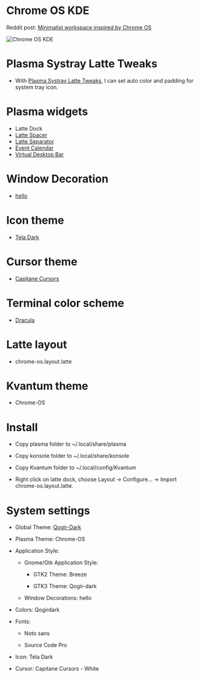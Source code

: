# Chrome OS KDE
Reddit post: [Minimalist workspace inspired by Chrome OS](https://www.reddit.com/r/unixporn/comments/e8lm07/plasma_minimalist_workspace_inspired_by_chrome_os/)

![Chrome OS KDE](https://github.com/nopain2110/Chrome-OS-kde/blob/master/preview.png?raw=true)

# Plasma Systray Latte Tweaks
- With [Plasma Systray Latte Tweaks](https://github.com/psifidotos/plasma-systray-latte-tweaks), I can set auto color and padding for system tray icon.

# Plasma widgets
- Latte Dock
- [Latte Spacer](https://github.com/psifidotos/applet-latte-spacer)
- [Latte Separator](https://github.com/psifidotos/applet-latte-separator)
- [Event Calendar](https://github.com/Zren/plasma-applet-eventcalendar)
- [Virtual Desktop Bar](https://github.com/wsdfhjxc/virtual-desktop-bar)

# Window Decoration 
- [hello](https://github.com/n4n0GH/hello)

# Icon theme
- [Tela Dark](https://github.com/vinceliuice/Tela-icon-theme)

# Cursor theme
- [Capitane Cursors](https://github.com/keeferrourke/capitaine-cursors)

# Terminal color scheme
- [Dracula](https://draculatheme.com/konsole/)

# Latte layout
- chrome-os.layout.latte

# Kvantum theme
- Chrome-OS

# Install
- Copy plasma folder to ~/.local/share/plasma

- Copy konsole folder to ~/.local/share/konsole

- Copy Kvantum folder to ~/.local/config/Kvantum

- Right click on latte dock, choose Layout -> Configure... -> Import chrome-os.layout.latte.

# System settings
- Global Theme: [Qogir-Dark](https://github.com/vinceliuice/Qogir-kde)

- Plasma Theme: Chrome-OS

- Application Style:
  
  - Gnome/Gtk Application Style:

    - GTK2 Theme: Breeze

    - GTK3 Theme: Qogir-dark

  - Window Decorations: hello

- Colors: Qogirdark

- Fonts:

  - Noto sans
  
  - Source Code Pro

- Icon: Tela Dark

- Cursor: Capitane Cursors - White